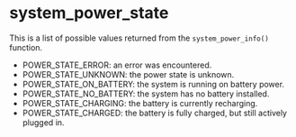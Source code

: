 # system_power_state
This is a list of possible values returned from the `system_power_info()` function.

* POWER_STATE_ERROR: an error was encountered.
* POWER_STATE_UNKNOWN: the power state is unknown.
* POWER_STATE_ON_BATTERY: the system is running on  battery power.
* POWER_STATE_NO_BATTERY: the system has no battery installed.
* POWER_STATE_CHARGING: the battery is currently recharging.
* POWER_STATE_CHARGED: the battery is fully charged, but still actively plugged in.
